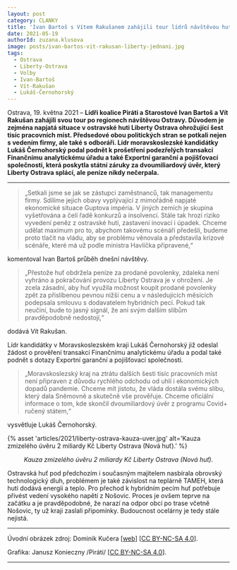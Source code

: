 ```yaml
---
layout: post
category: CLANKY
title: 'Ivan Bartoš s Vítem Rakušanem zahájili tour lídrů návštěvou huti Liberty Ostrava'
date: 2021-05-19
authorId: zuzana.klusova
image: posts/ivan-bartos-vit-rakusan-liberty-jednani.jpg
tags:
  - Ostrava
  - Liberty-Ostrava
  - Volby
  - Ivan-Bartoš
  - Vít-Rakušan
  - Lukáš-Černohorský
---
```


Ostrava, 19. května 2021 – **Lídři koalice Piráti a Starostové Ivan Bartoš a Vít Rakušan zahájili svou tour po regionech návštěvou Ostravy. Důvodem je zejména napjatá situace v ostravské huti Liberty Ostrava ohrožující šest tisíc pracovních míst. Předsedové obou politických stran se potkali nejen s vedením firmy, ale také s odboráři. Lídr moravskoslezské kandidátky Lukáš Černohorský podal podnět k prošetření podezřelých transakcí Finančnímu analytickému úřadu a také Exportní garanční a pojišťovací společnosti, která poskytla státní záruky za dvoumiliardový úvěr, který Liberty Ostrava splácí, ale peníze nikdy nečerpala.**

<hr />

> „Setkali jsme se jak se zástupci zaměstnanců, tak managementu firmy. Sdílíme jejich obavy vyplývající z mimořádně napjaté ekonomické situace Guptova impéria. V jiných zemích je skupina vyšetřována a čelí řadě konkurzů a insolvencí. Stále tak hrozí riziko vyvedení peněz z ostravské huti, zastavení inovací i úpadek. Chceme udělat maximum pro to, abychom takovému scénáři předešli, budeme proto tlačit na vládu, aby se problému věnovala a představila krizové scénáře, které má už podle ministra Havlíčka připravené,“

komentoval Ivan Bartoš průběh dnešní návštěvy.

> „Přestože huť obdržela peníze za prodané povolenky, zdaleka není vyhráno a pokračování provozu Liberty Ostrava je v ohrožení. Je zcela zásadní, aby huť využila možnost koupit prodané povolenky zpět za přislíbenou pevnou nižší cenu a v následujících měsících podepsala smlouvu s dodavatelem hybridních pecí. Pokud tak neučiní,  bude to jasný signál, že ani svým dalším slibům pravděpodobně nedostojí,“

dodává Vít Rakušan.

Lídr kandidátky v Moravskoslezském kraji Lukáš Černohorský již odeslal žádost o prověření transakcí Finančnímu analytickému úřadu a podal také podnět s dotazy Exportní garanční a pojišťovací společnosti.

> „Moravskoslezský kraj na ztrátu dalších šesti tisíc pracovních míst není připraven z důvodu rychlého odchodu od uhlí i ekonomických dopadů pandemie. Chceme mít jistotu, že vláda dostála svému slibu, který dala Sněmovně a skutečně vše prověřuje. Chceme oficiální informace o tom, kde skončil dvoumiliardový úvěr z programu Covid+ ručený státem,“

vysvětluje Lukáš Černohorský.

{% asset 'articles/2021/liberty-ostrava-kauza-uver.jpg' alt='Kauza zmizelého úvěru 2 miliardy Kč Liberty Ostrava (Nová huť).' %}

<p style="text-align: center">
<i>Kauza zmizelého úvěru 2 miliardy Kč Liberty Ostrava (Nová huť).</i>
</p>

Ostravská huť pod předchozím i současným majitelem nasbírala obrovský technologický dluh, problémem je také závislost na teplárně TAMEH, která huti dodává energii a teplo. Pro přechod k hybridním pecím huť potřebuje přivést vedení vysokého napětí z Nošovic. Proces je ovšem teprve na začátku a je pravděpodobné, že narazí na odpor obcí po trase včetně Nošovic, ty už kraji zaslali připomínky. Budoucnost ocelárny je tedy stále nejistá.

---

Úvodní obrázek zdroj: Dominik Kučera [[web](https://www.dominikkucera.com/)] \[[CC BY-NC-SA 4.0](https://creativecommons.org/licenses/by-nc-sa/4.0/deed.cs)\].

Grafika: Janusz Konieczny /Piráti/ \[[CC BY-NC-SA 4.0](https://creativecommons.org/licenses/by-nc-sa/4.0/deed.cs)\].

- - -
